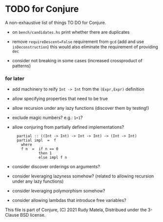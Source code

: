 TODO for Conjure
================

A non-exhaustive list of things TO DO for Conjure.

* on `bench/candidates.hs` print whether there are duplicates

* remove `requireDescent=False` requirement from `gcd`
  (add and use `isDeconstruction`)
  this would also eliminate the requirement of providing `dec`

* consider not breaking in some cases (increased crossproduct of patterns)


### for later

* add machinery to reify `Int -> Int` from the `(Expr,Expr)` definition

* allow specifying properties that need to be true

* allow recursion under any lazy functions (discover them by testing!)

* exclude magic numbers?  e.g.: `1+1`?

* allow conjuring from partially defined implementations?

        partial :: ((Int -> Int) -> Int -> Int) -> (Int -> Int)
        partial impl  =  f
          where
          f n  =  if n == 0
                  then 1
                  else impl f n

* consider discover orderings on arguments?

* consider leveraging lazyness somehow?
  (related to allowing recursion under any lazy functions)

* consider leveraging polymorphism somehow?

* consider allowing lambdas that introduce free variables?


This file is part of Conjure,
(C) 2021 Rudy Matela,
Distribued under the 3-Clause BSD license.
